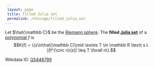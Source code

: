 ```yaml
---
 layout: page
 title: filled Julia set
 permalink: /chicago/filled_julia_set
---
```

Let $\hat{\mathbb C}$ be the [Riemann sphere](https://defsmath.github.io/DefsMath/Riemann_sphere). The **filled [Julia set](https://defsmath.github.io/DefsMath/Julia_set)** of a [polynomial](https://defsmath.github.io/DefsMath/polynomial) $f$ is $$K(f) = \{z\in\hat{\mathbb C}\mid \exists T \in \mathbb R \text{ s.t. }|f^{\circ n}(z)| \leq T \forall n\}.$$

Wikidata ID: [Q5448799](https://www.wikidata.org/wiki/Q5448799)